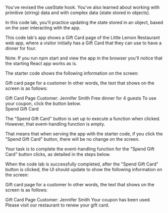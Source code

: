You've revised the useState hook. You've also learned about working with primitive (string) data and with complex data (state stored in objects).

In this code lab, you'll practice updating the state stored in an object, based on the user interacting with the app.

This code lab's app shows a Gift Card page of the Little Lemon Restaurant web app, where a visitor initially has a Gift Card that they can use to have a dinner for four.

Note: If you run npm start and view the app in the browser you'll notice that the starting React app works as is.

The starter code shows the following information on the screen:

Gift card page for a customer
In other words, the text that shows on the screen is as follows:

Gift Card Page 
Customer: Jennifer Smith 
Free dinner for 4 guests 
To use your coupon, click the button below.  
Spend Gift Card 

The "Spend Gift Card" button is set up to execute a function when clicked. However, that event-handling function is empty.

That means that when serving the app with the starter code, if you click the "Spend Gift Card" button, there will be no change on the screen.

Your task is to complete the event-handling function for the "Spend Gift Card" button clicks, as detailed in the steps below.

When the code lab is successfully completed, after the "Spend Gift Card" button is clicked, the UI should update to show the following information on the screen:

Gift card page for a customer
In other words, the text that shows on the screen is as follows:

Gift Card Page 
Customer: Jennifer Smith 
Your coupon has been used. 
Please visit our restaurant to renew your gift card. 
